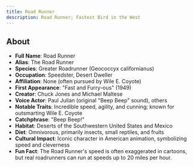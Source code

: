 ```yaml
---
title: Road Runner
description: Road Runner; Fastest Bird in the West
---
```


## About

- **Full Name**: Road Runner
- **Alias**: The Road Runner
- **Species**: Greater Roadrunner (Geococcyx californianus)
- **Occupation**: Speedster, Desert Dweller
- **Affiliation**: None (often pursued by Wile E. Coyote)
- **First Appearance**: "Fast and Furry-ous" (1949)
- **Creator**: Chuck Jones and Michael Maltese
- **Voice Actor**: Paul Julian (original "Beep Beep" sound), others
- **Notable Traits**: Incredible speed, agility, and cunning; known for outsmarting Wile E. Coyote
- **Catchphrase**: "Beep Beep!"
- **Habitat**: Deserts of the Southwestern United States and Mexico
- **Diet**: Omnivorous, primarily insects, small reptiles, and fruits
- **Cultural Impact**: Iconic character in American animation, symbolizing speed and cleverness
- **Fun Fact**: The Road Runner's speed is often exaggerated in cartoons, but real roadrunners can run at speeds up to 20 miles per hour.
